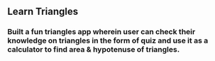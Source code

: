 ## Learn Triangles

### Built a fun triangles app wherein user can check their knowledge on triangles in the form of quiz and use it as a calculator to find area & hypotenuse of triangles.

